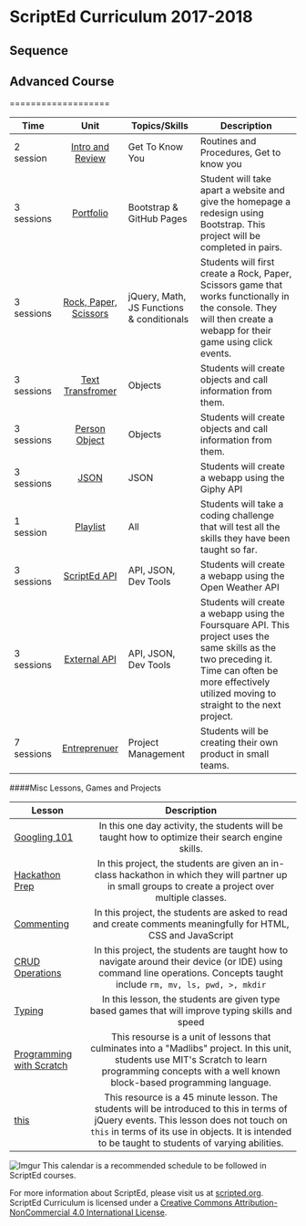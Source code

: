 # ScriptEd Curriculum 2017-2018

## Sequence

## Advanced Course
===================

| Time  | Unit | Topics/Skills | Description |
|-------|:-------:|------|--------------|
| 2 session| [Intro and Review](units/unit0) | Get To Know You | Routines and Procedures, Get to know you |
| 3 sessions | [Portfolio](units/unit1) | Bootstrap & GitHub Pages| Student will take apart a website and give the homepage a redesign using Bootstrap. This project will be completed in pairs. |
| 3 sessions | [Rock, Paper, Scissors](units/unit2) | jQuery, Math, JS Functions & conditionals | Students will first create a Rock, Paper, Scissors game that works functionally in the console. They will then create a webapp for their game using click events.|
| 3 sessions | [Text Transfromer](units/5-JSobjects) | Objects| Students will create objects and call information from them. |
| 3 sessions | [Person Object](units/5-JSobjects) | Objects| Students will create objects and call information from them. |
| 3 sessions | [JSON](units/6-giphyAPI) |  JSON | Students will create a webapp using the Giphy API|
| 1 session | [Playlist](units/midYearChallenge) | All| Students will take a coding challenge that will test all the skills they have been taught so far.|
| 3 sessions | [ScriptEd  API](units/7-openWeatherAPI) | API, JSON, Dev Tools| Students will create a webapp using the Open Weather API|
| 3 sessions | [External API](units/opt-FoursquareAPI) | API, JSON, Dev Tools| Students will create a webapp using the Foursquare API. This project uses the same skills as the two preceding it. Time can often be more effectively utilized moving to straight to the next project. |
| 7 sessions | [Entreprenuer](units/9-entrepreneur) | Project Management| Students will be creating their own product in small teams. |

####Misc Lessons, Games and Projects

| Lesson | Description |
|-------|:-------:|
| [Googling 101](../miscLessons/googling101) | In this one day activity, the students will be taught how to optimize their search engine skills.|
|  [Hackathon Prep](https://docs.google.com/presentation/d/188SbubVsDb0FaDEQjokigsEAJ1Ucb1uVuJEqee819WE/edit?usp=sharing)  | In this project, the students are given an in-class hackathon in which they will partner up in small groups to create a project over multiple classes.| 
|  [Commenting](https://docs.google.com/presentation/d/1s7hDP4IZSXYTwa2vAKLHgzXgZW0gDpCPHp6JK3nqczo/edit?usp=sharing)  | In this project, the students are asked to read and create comments meaningfully for HTML, CSS and JavaScript|
|  [CRUD Operations](../miscLessons/commandLine)  | In this project, the students are taught how to navigate around their device (or IDE) using command line operations. Concepts taught include `rm, mv, ls, pwd, >, mkdir` |
|  [Typing](https://docs.google.com/presentation/d/18-1xt6VBbh5WM6afUbYJOWO2Gd9hgTaMFhZOz6gV6qc/edit?usp=sharing)  | In this lesson, the students are given type based games that will improve typing skills and speed|
|  [Programming with Scratch](../miscLessons/scratchUnit)  | This resourse is a unit of lessons that culminates into a "Madlibs" project. In this unit, students use MIT's Scratch to learn programming concepts with a well known block-based programming language.|   
|  [this](../miscLessons/this)  | This resource is a 45 minute lesson. The students will be introduced to this in terms of jQuery events. This lesson does not touch on `this` in terms of its use in objects. It is intended to be taught to students of varying abilities.|  

![Imgur](http://i.imgur.com/auYe4DE.png)
This calendar is a recommended schedule to be followed in ScriptEd courses.

For more information about ScriptEd, please visit us at [scripted.org](https://www.scripted.org). 
<br>
ScriptEd Curriculum is licensed under a <a rel="license" href="http://creativecommons.org/licenses/by-nc/4.0/">Creative Commons Attribution-NonCommercial 4.0 International License</a>. 
